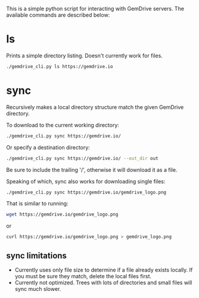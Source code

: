 This is a simple python script for interacting with GemDrive servers. The
available commands are described below:


# ls

Prints a simple directory listing. Doesn't currently work for files.

```bash
./gemdrive_cli.py ls https://gemdrive.io
```

# sync

Recursively makes a local directory structure match the given GemDrive
directory.

To download to the current working directory:

```bash
./gemdrive_cli.py sync https://gemdrive.io/
```

Or specify a destination directory:

```bash
./gemdrive_cli.py sync https://gemdrive.io/ --out_dir out
```

Be sure to include the trailing '/', otherwise it will download it as a file.

Speaking of which, sync also works for downloading single files:

```bash
./gemdrive_cli.py sync https://gemdrive.io/gemdrive_logo.png
```

That is similar to running:

```bash
wget https://gemdrive.io/gemdrive_logo.png
```

or

```bash
curl https://gemdrive.io/gemdrive_logo.png > gemdrive_logo.png
```


## sync limitations

* Currently uses only file size to determine if a file already exists locally.
  If you must be sure they match, delete the local files first.
* Currently not optimized. Trees with lots of directories and small files will
  sync much slower.
